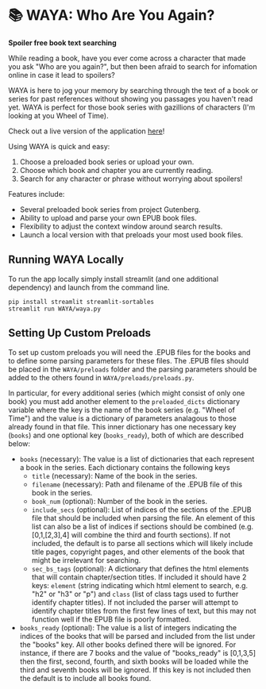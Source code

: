 # 📚 WAYA: Who Are You Again?
**Spoiler free book text searching**

While reading a book, have you ever come across a character that made you ask "Who are you again?", but then been afraid to search for infomation online in case it lead to spoilers?

WAYA is here to jog your memory by searching through the text of a book or series for past references without showing you passages you haven't read yet. WAYA is perfect for those book series with gazillions of characters (I'm looking at you Wheel of Time). 

Check out a live version of the application [here](https://elansegarra-waya-waya-9tlbj4.streamlitapp.com/)!

Using WAYA is quick and easy:
 1. Choose a preloaded book series or upload your own.
 2. Choose which book and chapter you are currently reading.
 3. Search for any character or phrase without worrying about spoilers!

Features include:
 - Several preloaded book series from project Gutenberg.
 - Ability to upload and parse your own EPUB book files.
 - Flexibility to adjust the context window around search results.
 - Launch a local version with that preloads your most used book files.

## Running WAYA Locally
To run the app locally simply install streamlit (and one additional dependency) and launch from the command line.
```
pip install streamlit streamlit-sortables
streamlit run WAYA/waya.py
```

## Setting Up Custom Preloads
To set up custom preloads you will need the .EPUB files for the books and to define some parsing parameters for these files.
The .EPUB files should be placed in the `WAYA/preloads` folder and the parsing parameters should be added to the others found in `WAYA/preloads/preloads.py`.

In particular, for every additional series (which might consist of only one book) you must add another element to the `preloaded_dicts` dictionary variable where the key is the name of the book series (e.g. "Wheel of Time") and the value is a dictionary of parameters analagous to those already found in that file.
This inner dictionary has one necessary key (`books`) and one optional key (`books_ready`), both of which are described below:
- `books` (necessary): The value is a list of dictionaries that each represent a book in the series. Each dictionary contains the following keys
  - `title` (necessary): Name of the book in the series.
  - `filename` (necessary): Path and filename of the .EPUB file of this book in the series.
  - `book_num` (optional): Number of the book in the series.
  - `include_secs` (optional): List of indices of the sections of the .EPUB file that should be included when parsing the file. An element of this list can also be a list of indices if sections should be combined (e.g. [0,1,[2,3],4] will combine the third and fourth sections). If not included, the default is to parse all sections which will likely include title pages, copyright pages, and other elements of the book that might be irrelevant for searching.
  - `sec_bs_tags` (optional): A dictionary that defines the html elements that will contain chapter/section titles. If included it should have 2 keys: `element` (string indicating which html element to search, e.g. "h2" or "h3" or "p") and `class` (list of class tags used to further identify chapter titles). If not included the parser will attempt to identify chapter titles from the first few lines of text, but this may not function well if the EPUB file is poorly formatted.
- `books_ready` (optional): The value is a list of integers indicating the indices of the books that will be parsed and included from the list under the "books" key. All other books defined there will be ignored. For instance, if there are 7 books and the value of "books_ready" is [0,1,3,5] then the first, second, fourth, and sixth books will be loaded while the third and seventh books will be ignored. If this key is not included then the default is to include all books found.
